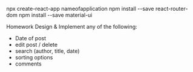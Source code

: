 npx create-react-app nameofapplication
npm install --save react-router-dom
npm install --save material-ui

Homework
Design & Implement any of the following:
- Date of post
- edit post / delete
- search (author, title, date)
- sorting options
- comments